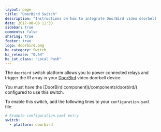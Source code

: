 ```yaml
---
layout: page
title: "DoorBird Switch"
description: "Instructions on how to integrate DoorBird video doorbell relays into Home Assistant."
date: 2017-08-06 11:30
sidebar: true
comments: false
sharing: true
footer: true
logo: doorbird.png
ha_category: Switch
ha_release: "0.54"
ha_iot_class: "Local Push"
---
```


The `doorbird` switch platform allows you to power connected relays and trigger the IR array in your [DoorBird](http://www.doorbird.com/) video doorbell device.

<p class='note'>
	You must have the [DoorBird component](/components/doorbird/) configured to use this switch.
</p>

To enable this switch, add the following lines to your `configuration.yaml` file:

```yaml
# Example configuration.yaml entry
switch:
  - platform: doorbird
```
